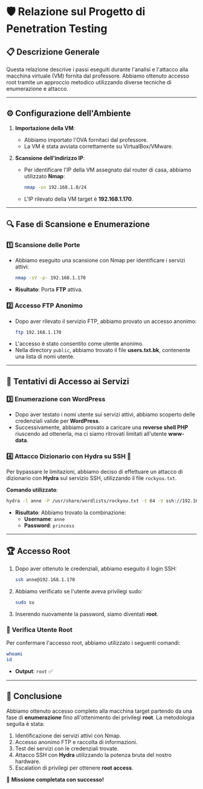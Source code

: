 # 🛡️ Relazione sul Progetto di Penetration Testing

## 📋 **Descrizione Generale**
Questa relazione descrive i passi eseguiti durante l'analisi e l'attacco alla macchina virtuale (VM) fornita dal professore. Abbiamo ottenuto accesso root tramite un approccio metodico utilizzando diverse tecniche di enumerazione e attacco.

---

## ⚙️ **Configurazione dell'Ambiente**
1. **Importazione della VM**: 
   - Abbiamo importato l'OVA fornitaci dal professore.
   - La VM è stata avviata correttamente su VirtualBox/VMware.

2. **Scansione dell'indirizzo IP**:
   - Per identificare l'IP della VM assegnato dal router di casa, abbiamo utilizzato **Nmap**:
     ```bash
     nmap -sn 192.168.1.0/24
     ```
   - L'IP rilevato della VM target è **192.168.1.170**.

---

## 🔍 **Fase di Scansione e Enumerazione**
### 1️⃣ **Scansione delle Porte**
- Abbiamo eseguito una scansione con Nmap per identificare i servizi attivi:
  ```bash
  nmap -sV -p- 192.168.1.170
  ```
- **Risultato**: Porta **FTP** attiva.

### 2️⃣ **Accesso FTP Anonimo**
- Dopo aver rilevato il servizio FTP, abbiamo provato un accesso anonimo:
  ```bash
  ftp 192.168.1.170
  ```
- L'accesso è stato consentito come utente anonimo.
- Nella directory `public`, abbiamo trovato il file **users.txt.bk**, contenente una lista di nomi utente.

---

## 🔐 **Tentativi di Accesso ai Servizi**
### 3️⃣ **Enumerazione con WordPress**
- Dopo aver testato i nomi utente sui servizi attivi, abbiamo scoperto delle credenziali valide per **WordPress**.
- Successivamente, abbiamo provato a caricare una **reverse shell PHP** riuscendo ad ottenerla, ma ci siamo ritrovati limitati all'utente **www-data**.

### 4️⃣ **Attacco Dizionario con Hydra su SSH** 🚀
Per bypassare le limitazioni, abbiamo deciso di effettuare un attacco di dizionario con **Hydra** sul servizio SSH, utilizzando il file `rockyou.txt`.

**Comando utilizzato**:
```bash
hydra -l anne -P /usr/share/wordlists/rockyou.txt -t 64 -V ssh://192.168.1.170
```

- **Risultato**: Abbiamo trovato la combinazione:
  - **Username**: `anne`
  - **Password**: `princess`

---

## 🏆 **Accesso Root**
1. Dopo aver ottenuto le credenziali, abbiamo eseguito il login SSH:
   ```bash
   ssh anne@192.168.1.170
   ```
2. Abbiamo verificato se l'utente aveva privilegi sudo:
   ```bash
   sudo su
   ```
3. Inserendo nuovamente la password, siamo diventati **root**.

### 📌 **Verifica Utente Root**
Per confermare l'accesso root, abbiamo utilizzato i seguenti comandi:
```bash
whoami
id
```
- **Output**: `root` ✅

---

## 🎯 **Conclusione**
Abbiamo ottenuto accesso completo alla macchina target partendo da una fase di **enumerazione** fino all'ottenimento dei privilegi **root**. La metodologia seguita è stata:

1. Identificazione dei servizi attivi con Nmap.
2. Accesso anonimo FTP e raccolta di informazioni.
3. Test dei servizi con le credenziali trovate.
4. Attacco SSH con **Hydra** utilizzando la potenza bruta del nostro hardware.
5. Escalation di privilegi per ottenere **root access**.

🚀 **Missione completata con successo!**
